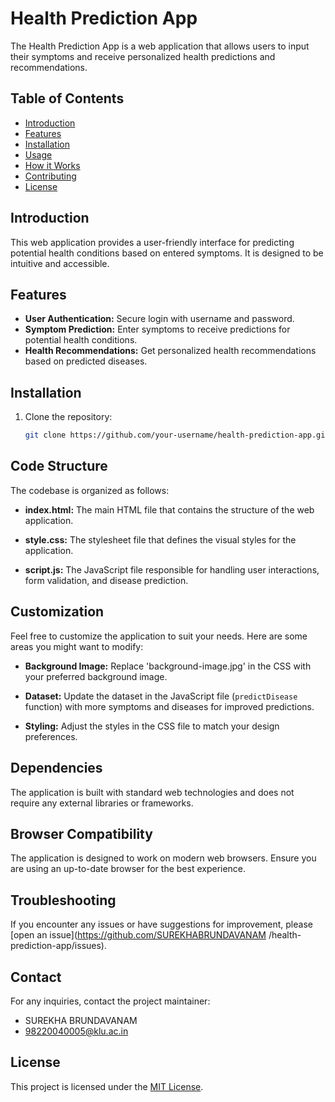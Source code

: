 # Health Prediction App
The Health Prediction App is a web application that allows users to input their symptoms and receive personalized health predictions and recommendations.

## Table of Contents
- [Introduction](#introduction)
- [Features](#features)
- [Installation](#installation)
- [Usage](#usage)
- [How it Works](#how-it-works)
- [Contributing](#contributing)
- [License](#license)

## Introduction

This web application provides a user-friendly interface for predicting potential health conditions based on entered symptoms. It is designed to be intuitive and accessible.

## Features

- **User Authentication:** Secure login with username and password.
- **Symptom Prediction:** Enter symptoms to receive predictions for potential health conditions.
- **Health Recommendations:** Get personalized health recommendations based on predicted diseases.

## Installation

1. Clone the repository:

   ```bash
   git clone https://github.com/your-username/health-prediction-app.git

## Code Structure

The codebase is organized as follows:

- **index.html:** The main HTML file that contains the structure of the web application.

- **style.css:** The stylesheet file that defines the visual styles for the application.

- **script.js:** The JavaScript file responsible for handling user interactions, form validation, and disease prediction.

## Customization

Feel free to customize the application to suit your needs. Here are some areas you might want to modify:

- **Background Image:** Replace 'background-image.jpg' in the CSS with your preferred background image.

- **Dataset:** Update the dataset in the JavaScript file (`predictDisease` function) with more symptoms and diseases for improved predictions.

- **Styling:** Adjust the styles in the CSS file to match your design preferences.

## Dependencies

The application is built with standard web technologies and does not require any external libraries or frameworks.

## Browser Compatibility

The application is designed to work on modern web browsers. Ensure you are using an up-to-date browser for the best experience.

## Troubleshooting

If you encounter any issues or have suggestions for improvement, please [open an issue](https://github.com/SUREKHABRUNDAVANAM /health-prediction-app/issues).

## Contact

For any inquiries, contact the project maintainer:

- SUREKHA BRUNDAVANAM 
- 98220040005@klu.ac.in

## License

This project is licensed under the [MIT License](LICENSE).
